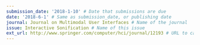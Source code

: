 ```yaml
---
submission_date: '2018-1-10' # Date that submissions are due
date: '2018-6-1' # Same as submission_date, or publishing date
journal: Journal on Multimodal User Interfaces # Name of the journal
issue: Interactive Sonification # Name of this issue
ext_url: http://www.springer.com/computer/hci/journal/12193 # URL to call for articles for this issue
---
```

